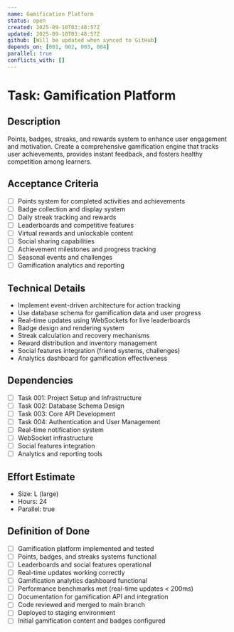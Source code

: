 ```yaml
---
name: Gamification Platform
status: open
created: 2025-09-10T03:48:57Z
updated: 2025-09-10T03:48:57Z
github: [Will be updated when synced to GitHub]
depends_on: [001, 002, 003, 004]
parallel: true
conflicts_with: []
---
```


# Task: Gamification Platform

## Description
Points, badges, streaks, and rewards system to enhance user engagement and motivation. Create a comprehensive gamification engine that tracks user achievements, provides instant feedback, and fosters healthy competition among learners.

## Acceptance Criteria
- [ ] Points system for completed activities and achievements
- [ ] Badge collection and display system
- [ ] Daily streak tracking and rewards
- [ ] Leaderboards and competitive features
- [ ] Virtual rewards and unlockable content
- [ ] Social sharing capabilities
- [ ] Achievement milestones and progress tracking
- [ ] Seasonal events and challenges
- [ ] Gamification analytics and reporting

## Technical Details
- Implement event-driven architecture for action tracking
- Use database schema for gamification data and user progress
- Real-time updates using WebSockets for live leaderboards
- Badge design and rendering system
- Streak calculation and recovery mechanisms
- Reward distribution and inventory management
- Social features integration (friend systems, challenges)
- Analytics dashboard for gamification effectiveness

## Dependencies
- [ ] Task 001: Project Setup and Infrastructure
- [ ] Task 002: Database Schema Design
- [ ] Task 003: Core API Development
- [ ] Task 004: Authentication and User Management
- [ ] Real-time notification system
- [ ] WebSocket infrastructure
- [ ] Social features integration
- [ ] Analytics and reporting tools

## Effort Estimate
- Size: L (large)
- Hours: 24
- Parallel: true

## Definition of Done
- [ ] Gamification platform implemented and tested
- [ ] Points, badges, and streaks systems functional
- [ ] Leaderboards and social features operational
- [ ] Real-time updates working correctly
- [ ] Gamification analytics dashboard functional
- [ ] Performance benchmarks met (real-time updates < 200ms)
- [ ] Documentation for gamification API and integration
- [ ] Code reviewed and merged to main branch
- [ ] Deployed to staging environment
- [ ] Initial gamification content and badges configured